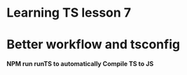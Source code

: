 # Learning TS lesson 7

# Better workflow and tsconfig

**NPM run runTS to automatically Compile TS to JS**
